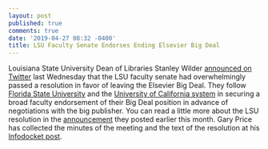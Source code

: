 ```yaml
---
layout: post
published: true
comments: true
date: '2019-04-27 08:32 -0400'
title: LSU Faculty Senate Endorses Ending Elsevier Big Deal
---
```

Louisiana State University Dean of Libraries Stanley Wilder [announced on Twitter](https://twitter.com/sjwilder100/status/1121156752769155072) last Wednesday that the LSU faculty senate had overwhelmingly passed a resolution in favor of leaving the Elsevier Big Deal. They follow [Florida State University](https://news.library.virginia.edu/2018/04/26/no-big-deal-fsu-cancels-elsevier-bundle-citing-outdated-model-and-out-of-control-cost/) and the [University of California system](https://www.chronicle.com/article/A-Lesson-From-UC-s-Split/245811) in securing a broad faculty endorsement of their Big Deal position in advance of negotiations with the big publisher. You can read a little more about the LSU resolution in the [announcement](http://news.blogs.lib.lsu.edu/2019/04/05/lsu-libraries-faculty-senate-consider-responses-to-rising-journal-costs/) they posted earlier this month. Gary Price has collected the minutes of the meeting and the text of the resolution at his [Infodocket post](https://www.infodocket.com/2019/04/05/louisiana-state-university-lsu-faculty-senate-plans-vote-on-resolution-that-recommends-cancellation-of-elsevier-journal-package-and-move-to-a-la-carte-purchase-model/?utm_source=id&utm_medium=IDTW&utm_campaign=articles).

